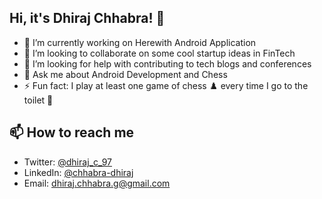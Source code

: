 ## Hi, it's Dhiraj Chhabra! 👋

- 🔭 I’m currently working on Herewith Android Application
- 👯 I’m looking to collaborate on some cool startup ideas in FinTech
- 🤔 I’m looking for help with contributing to tech blogs and conferences
- 💬 Ask me about Android Development and Chess
- ⚡ Fun fact: I play at least one game of chess ♟️ every time I go to the toilet 🚽

## 📫 How to reach me

* Twitter: [@dhiraj\_c\_97](https://twitter.com/dhiraj_c_97)
* LinkedIn: [@chhabra-dhiraj](https://linkedin.com/in/chhabra-dhiraj)
* Email: [dhiraj.chhabra.g@gmail.com](mailto:dhiraj.chhabra.g@gmail.com)
